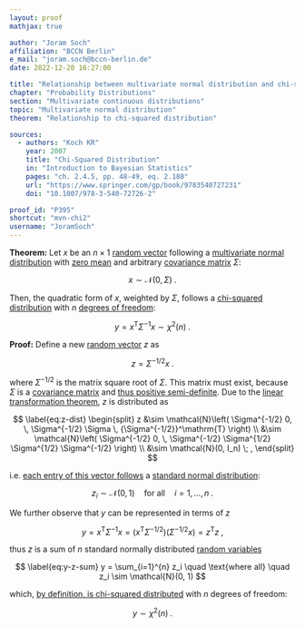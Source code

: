 ```yaml
---
layout: proof
mathjax: true

author: "Joram Soch"
affiliation: "BCCN Berlin"
e_mail: "joram.soch@bccn-berlin.de"
date: 2022-12-20 16:27:00

title: "Relationship between multivariate normal distribution and chi-squared distribution"
chapter: "Probability Distributions"
section: "Multivariate continuous distributions"
topic: "Multivariate normal distribution"
theorem: "Relationship to chi-squared distribution"

sources:
  - authors: "Koch KR"
    year: 2007
    title: "Chi-Squared Distribution"
    in: "Introduction to Bayesian Statistics"
    pages: "ch. 2.4.5, pp. 48-49, eq. 2.180"
    url: "https://www.springer.com/gp/book/9783540727231"
    doi: "10.1007/978-3-540-72726-2"

proof_id: "P395"
shortcut: "mvn-chi2"
username: "JoramSoch"
---
```



**Theorem:** Let $x$ be an $n \times 1$ [random vector](/D/rvec) following a [multivariate normal distribution](/D/mvn) with [zero mean](/D/mean-rvec) and arbitrary [covariance matrix](/P/mvn-cov) $\Sigma$:

$$ \label{eq:mvn}
x \sim \mathcal{N}(0, \Sigma) \; .
$$

Then, the quadratic form of $x$, weighted by $\Sigma$, follows a [chi-squared distribution](/D/chi2) with $n$ [degrees of freedom](/D/dof):

$$ \label{eq:mvn-chi2}
y = x^\mathrm{T} \Sigma^{-1} x \sim \chi^2(n) \; .
$$


**Proof:** Define a new [random vector](/D/rvec) $z$ as

$$ \label{eq:z}
z = \Sigma^{-1/2} x \; .
$$

where $\Sigma^{-1/2}$ is the matrix square root of $\Sigma$. This matrix must exist, because $\Sigma$ is a [covariance matrix](/D/covmat) and [thus positive semi-definite](/P/covmat-psd). Due to the [linear transformation theorem](/P/mvn-ltt), $z$ is distributed as

$$ \label{eq:z-dist}
\begin{split}
z &\sim \mathcal{N}\left( \Sigma^{-1/2} 0, \, \Sigma^{-1/2} \Sigma \, {\Sigma^{-1/2}}^\mathrm{T} \right) \\
&\sim \mathcal{N}\left( \Sigma^{-1/2} 0, \, \Sigma^{-1/2} \Sigma^{1/2} \Sigma^{1/2} \Sigma^{-1/2} \right) \\
&\sim \mathcal{N}(0, I_n) \; ,
\end{split}
$$

i.e. [each entry of this vector follows](/P/mvn-marg) a [standard normal distribution](/D/snorm):

$$ \label{eq:zi-dist}
z_i \sim \mathcal{N}(0, 1) \quad \text{for all} \quad i = 1, \ldots, n \; .
$$

We further observe that $y$ can be represented in terms of $z$

$$ \label{eq:y-z}
y = x^\mathrm{T} \Sigma^{-1} x = \left( x^\mathrm{T} \Sigma^{-1/2} \right) \left( \Sigma^{-1/2} x \right) = z^\mathrm{T} z \; ,
$$

thus $z$ is a sum of $n$ standard normally distributed [random variables](/D/rvar)

$$ \label{eq:y-z-sum}
y = \sum_{i=1}^{n} z_i \quad \text{where all} \quad z_i \sim \mathcal{N}(0, 1)
$$

which, [by definition, is chi-squared distributed](/D/chi2) with $n$ degrees of freedom:

$$ \label{eq:mvn-chi2-qed}
y \sim \chi^2(n) \; .
$$